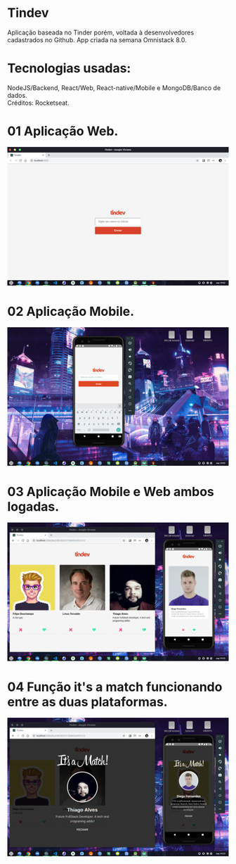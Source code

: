 # Tindev
Aplicação baseada no Tinder porém, voltada à desenvolvedores cadastrados no Github. App criada na semana Omnistack 8.0.
</br>
# Tecnologias usadas: 
NodeJS/Backend, React/Web, React-native/Mobile e MongoDB/Banco de dados.
</br>
Créditos: Rocketseat.

 
# 01 Aplicação Web.
<img src="Preview/prev01.png">
</br>

# 02 Aplicação Mobile.
<img src="Preview/prev02.png">
</br>

# 03 Aplicação Mobile e Web ambos logadas.
<img src="Preview/prev03.png">
</br>  

# 04 Função it's a match funcionando entre as duas plataformas.
<img src="Preview/prev04.png">
</br>


